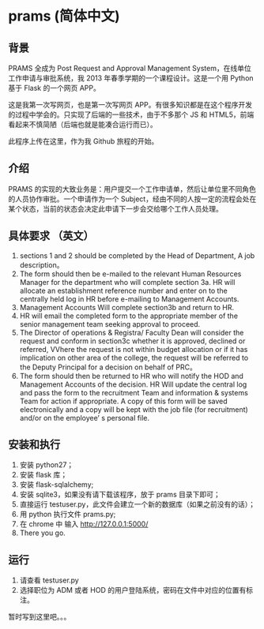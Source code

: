 prams (简体中文)
=====
## 背景
PRAMS 全成为 Post Request and Approval Management System，在线单位工作申请与审批系统，我 2013 年春季学期的一个课程设计。这是一个用 Python 基于 Flask 的一个网页 APP。

这是我第一次写网页，也是第一次写网页 APP。有很多知识都是在这个程序开发的过程中学会的。只实现了后端的一些技术，由于不多那个 JS 和 HTML5，前端看起来不慎简陋（后端也就是能凑合运行而已）。

此程序上传在这里，作为我 Github 旅程的开始。

##  介绍
PRAMS 的实现的大致业务是：用户提交一个工作申请单，然后让单位里不同角色的人员协作审批。一个申请作为一个 Subject，经由不同的人按一定的流程会处在某个状态，当前的状态会决定此申请下一步会交给哪个工作人员处理。

## 具体要求 （英文）
1. sections 1 and 2 should be completed by the Head of Department, A job description。
2. The form should then be e-mailed to the relevant Human Resources Manager for the department who will complete section 3a. HR will allocate an establishment reference number and enter on to the centrally held Iog in HR before e-mailing to Management Accounts.
3. Management Accounts WiII complete section3b and return to HR.
4. HR will email the completed form to the appropriate member of the senior management team seeking approval to proceed.
5. The Director of operations & Registra/ Faculty Dean will consider the request and conform in section3c whether it is approved, declined or referred, VVhere the request is not within budget allocation or if it has implication on other area of the college, the request will be referred to the Deputy Principal for a decision on behalf of PRC。
6. The form should then be returned to HR who wiII notify the HOD and Management Accounts of the decision. HR Will update the central log and pass the form to the recruitment Team and information & systems Team for action if  appropriate. A copy of this form will be saved electronically and a copy will be kept with the job file (for recruitment) and/or on the employee’ s personaI file.

## 安装和执行
1. 安装 python27；
2. 安装 flask 库；
3. 安装 flask-sqlalchemy;
4. 安装 sqlite3，如果没有请下载该程序，放于 prams 目录下即可；
5. 直接运行 testuser.py，此文件会建立一个新的数据库（如果之前没有的话）；
6. 用 python 执行文件 prams.py;
7. 在 chrome 中 输入 http://127.0.0.1:5000/
8. There you go.

## 运行
1. 请查看 testuser.py
2. 选择职位为 ADM 或者 HOD 的用户登陆系统，密码在文件中对应的位置有标注。

暂时写到这里吧。。。
